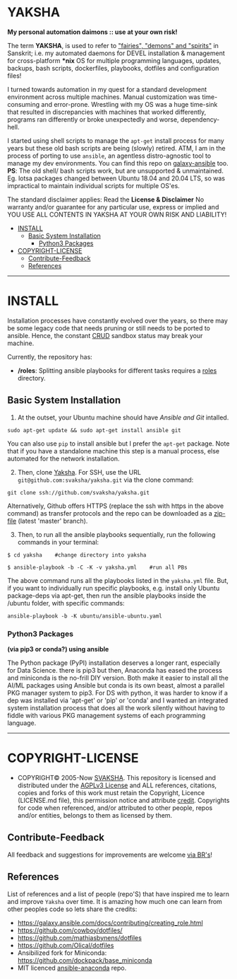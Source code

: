 # YAKSHA

__My personal automation daimons :: use at your own risk!__

The term __YAKSHA__, is used to refer to ["fairies", "demons" and "spirits"](https://en.wikipedia.org/wiki/Yaksha) in Sanskrit; i.e. my automated daemons for DEVEL installation & management for cross-platform __*nix__ OS for multiple programming languages, updates, backups, bash scripts, dockerfiles, playbooks, dotfiles and configuration files!

I turned towards automation in my quest for a standard development environment across multiple machines. Manual customization was time-consuming and error-prone. Wrestling with my OS was a huge time-sink that resulted in discrepancies with machines that worked differently, programs ran differently or broke unexpectedly and worse, dependency-hell. 

I started using shell scripts to manage the `apt-get` install process for many years but these old bash scripts are being (slowly) retired. ATM, I am in the process of porting to use `ansible`, an agentless distro-agnostic tool to manage my dev environments. You can find this repo on [galaxy-ansible](https://galaxy.ansible.com/svaksha) too. __PS__: The old shell/ bash scripts work, but are unsupported & unmaintained. Eg. lotsa packages changed between Ubuntu 18.04 and 20.04 LTS, so was impractical to maintain individual scripts for multiple OS'es.

The standard disclaimer applies: Read the __License & Disclaimer__ No warranty and/or guarantee for any particular use, express or implied and YOU USE ALL CONTENTS IN YAKSHA AT YOUR OWN RISK AND LIABILITY!


+ [INSTALL](#install)
   + [Basic System Installation](#basic-system-installation) 
        + [Python3 Packages](#python3-packages)
+ [COPYRIGHT-LICENSE](#copyright-license)
   + [Contribute-Feedback](#contribute-feedback)
   + [References](#references)
        
        
----

# INSTALL

Installation processes have constantly evolved over the years, so there may be some legacy code that needs pruning or still needs to be ported to ansible. Hence, the constant [CRUD](https://en.wikipedia.org/wiki/Create,_read,_update_and_delete) sandbox status may break your machine. 

Currently, the repository has:

* __/roles__: Splitting ansible playbooks for different tasks requires a [roles](https://docs.ansible.com/ansible/latest/user_guide/playbooks_reuse_roles.html) directory.

## Basic System Installation

1. At the outset, your Ubuntu machine should have _Ansible and Git_ intalled.

```
sudo apt-get update && sudo apt-get install ansible git
```

You can also use `pip` to install ansible but I prefer the `apt-get` package. Note that if you have a standalone machine this step is a manual process, else automated for the network installation.

2. Then, clone [Yaksha](https://github.com/svaksha/yaksha/). For SSH, use the URL `git@github.com:svaksha/yaksha.git` via the clone command:

```
git clone ssh://github.com/svaksha/yaksha.git
```

Alternatively, Github offers HTTPS (replace the ssh with https in the above command) as transfer protocols and the repo can be downloaded as a [zip-file](https://github.com/svaksha/yaksha/archive/master.zip) (latest 'master' branch). 

3. Then, to run all the ansible playbooks sequentially, run the following commands in your terminal:

```
$ cd yaksha    #change directory into yaksha

$ ansible-playbook -b -C -K -v yaksha.yml    #run all PBs
```

The above command runs all the playbooks listed in the `yaksha.yml` file. But, if you want to individually run specific playbooks, e.g. install only Ubuntu package-deps via apt-get, then run the ansible playbooks inside the /ubuntu folder, with specific commands: 


```
ansible-playbook -b -K ubuntu/ansible-ubuntu.yaml
```


### Python3 Packages 
__(via pip3 or conda?) using ansible__

The Python package (PyPI) installation deserves a longer rant, especially for Data Science. there is pip3 but then, Anaconda has eased the process and miniconda is the no-frill DIY version. Both make it easier to install all the AI/ML packages using Ansible but conda is its own beast, almost a parallel PKG manager system to pip3. 
For DS with python, it was harder to know if a dep was installed via 'apt-get' or 'pip' or 'conda' and I wanted an integrated system installation process that does all the work silently without having to fiddle with various PKG management systems of each programming language. 


----


# COPYRIGHT-LICENSE

+ COPYRIGHT© 2005-Now [SVAKSHA](http://svaksha.com/pages/Bio). This repository is licensed and distributed under the [AGPLv3 License](http://www.gnu.org/licenses/agpl-3.0.html) and ALL references, citations, copies and forks of this work must retain the Copyright, Licence (LICENSE.md file), this permission notice and attribute [credit](https://en.wikipedia.org/wiki/Creative_Commons_license#Attribution). Copyrights for code when referenced, and/or attributed to other people, repos and/or entities, belongs to them as licensed by them. 


## Contribute-Feedback
All feedback and suggestions for improvements are welcome [via BR's](https://github.com/svaksha/yaksha/issues)!

## References
List of references and a list of people (repo'S) that have inspired me to learn and improve `Yaksha` over time. It is amazing how much one can learn from other peoples code so lets share the credits: 

+ https://galaxy.ansible.com/docs/contributing/creating_role.html
+ https://github.com/cowboy/dotfiles/
+ https://github.com/mathiasbynens/dotfiles
+ https://github.com/Olical/dotfiles
+ Ansibilized fork for Miniconda: https://github.com/dockpack/base_miniconda
+ MIT licenced [ansible-anaconda](https://github.com/andrewrothstein/ansible-anaconda) repo.

